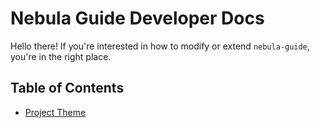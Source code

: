 # Nebula Guide Developer Docs

Hello there! If you're interested in how to modify or extend `nebula-guide`,
you're in the right place.

## Table of Contents

- [Project Theme](./theme.md)
